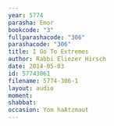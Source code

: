 ```yaml
---
year: 5774
parasha: Emor
bookcode: "3"
fullparashacode: "306"
parashacode: "306"
title: I Go To Extremes 
author: Rabbi Eliezer Hirsch
date: 2014-05-03
id: 57743061
filename: 5774-306-1
layout: audio
moment: 
shabbat: 
occasion: Yom haAtzmaut
---
```

